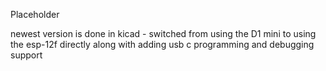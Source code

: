 Placeholder

newest version is done in kicad - switched from using the D1 mini to using the esp-12f directly along with adding usb c programming and debugging support
